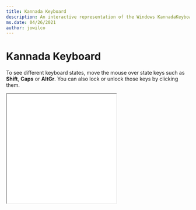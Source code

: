 ```yaml
---
title: Kannada Keyboard
description: An interactive representation of the Windows KannadaKeyboard. To see different keyboard states, click or move the mouse over the state keys.
ms.date: 04/26/2021
author: jowilco
---
```


# Kannada Keyboard

To see different keyboard states, move the mouse over state keys such as **Shift**, **Caps** or **AltGr**. You can also lock or unlock those keys by clicking them.

<iframe src="kbdinkan.html" height="300"></iframe>

